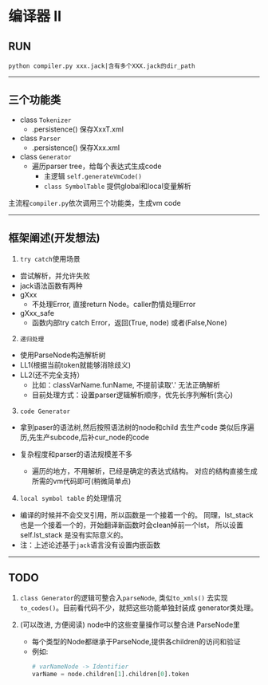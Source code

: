 # 编译器 II

## RUN
```
python compiler.py xxx.jack|含有多个XXX.jack的dir_path
```
---
## 三个功能类
- class `Tokenizer`
  - .persistence() 保存XxxT.xml
- class `Parser`
  - .persistence() 保存Xxx.xml
- class `Generator`
  - 遍历parser tree，给每个表达式生成code
    - 主逻辑 `self.generateVmCode()` 
    - `class SymbolTable` 提供global和local变量解析


主流程`compiler.py`依次调用三个功能类，生成vm code

---
## 框架阐述(开发想法)
1) `try catch`使用场景
  - 尝试解析，并允许失败
  - jack语法函数有两种
  - gXxx 
    - 不处理Error, 直接return Node。caller酌情处理Error
  - gXxx_safe
      - 函数内部try catch Error，返回(True, node) 或者(False,None)

2) `递归处理`
  - 使用ParseNode构造解析树
  - LL1(根据当前token就能够消除歧义)
  - LL2(还不完全支持）
    - 比如：classVarName.funName, 不提前读取'.' 无法正确解析
    - 目前处理方式：设置parser逻辑解析顺序，优先长序列解析(贪心)

3) `code Generator`
  - 拿到paser的语法树,然后按照语法树的node和child 去生产code
    类似后序遍历,先生产subcode,后补cur_node的code

  - 复杂程度和parser的语法规模差不多
    - 遍历的地方，不用解析，已经是确定的表达式结构。
      对应的结构直接生成所需的vm代码即可(稍微简单点)

4) `local symbol table` 的处理情况
- 编译的时候并不会交叉引用，所以函数是一个接着一个的。
  同理，lst_stack 也是一个接着一个的，开始翻译新函数时会clean掉前一个lst，
  所以设置self.lst_stack 是没有实际意义的。
- 注：上述论述基于`jack`语言没有设置内嵌函数

---
## TODO
1) `class Generator`的逻辑可整合入`parseNode`, 类似`to_xmls()`
   去实现`to_codes()`。目前看代码不少，就把这些功能单独封装成
   generator类处理。

2) (可以改进, 方便阅读) node中的这些变量操作可以整合进 ParseNode里
    - 每个类型的Node都继承于ParseNode,提供各children的访问和验证
    - 例如:
      ``` python
      # varNameNode -> Identifier
      varName = node.children[1].children[0].token 
      ```

